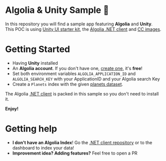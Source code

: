 # Algolia & Unity Sample 🚀

In this repository you will find a sample app featuring **Algolia** and **Unity**. This POC is using [Unity UI starter kit](https://assetstore.unity.com/packages/essentials/unity-samples-ui-25468), the [Algolia .NET client](https://github.com/algolia/algoliasearch-client-csharp) and [CC images](https://opengameart.org/content/17-planet-sprites).

# Getting Started

* Having **Unity** installed
* An **Algolia account**. If you don't have one, [create one](https://www.algolia.com/users/sign_up), it's **free**!
* Set both environment variables `ALGOLIA_APPLICATION_ID` and `ALGOLIA_SEARCH_KEY` with your ApplicationID and your Algolia search Key
* Create a `Planets` index with the given [planets dataset]().

The Algolia [.NET client](https://github.com/algolia/algoliasearch-client-csharp) is packed in this sample so you don't need to install it.

**Enjoy!**

# Getting help 

- **I don't have an Algolia Index**! Go the [.NET client repository](https://github.com/algolia/algoliasearch-client-csharp) or to the dashboard to index your data!
-  **Improvement idea? Adding features?** Feel free to open a PR